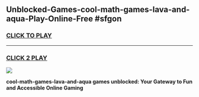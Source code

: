 
## Unblocked-Games-cool-math-games-lava-and-aqua-Play-Online-Free #sfgon
<h3>
<a href="https://us.freeplayer.one?title=cool-math-games-lava-and-aqua&ref=10M">CLICK TO PLAY</a></h3>
<hr>

<h3>
<a href="https://us.freeplayer.one?title=cool-math-games-lava-and-aqua&ref=10M">CLICK 2 PLAY</a>
  
</h3>

<a href="https://us.freeplayer.one?title=cool-math-games-lava-and-aqua&ref=10M"><img src="https://clearcache.store/games.png"></a>


**cool-math-games-lava-and-aqua games unblocked: Your Gateway to Fun and Accessible Online Gaming**

